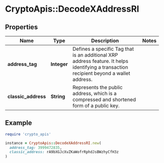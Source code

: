 # CryptoApis::DecodeXAddressRI

## Properties

| Name | Type | Description | Notes |
| ---- | ---- | ----------- | ----- |
| **address_tag** | **Integer** | Defines a specific Tag that is an additional XRP address feature. It helps identifying a transaction recipient beyond a wallet address. |  |
| **classic_address** | **String** | Represents the public address, which is a compressed and shortened form of a public key. |  |

## Example

```ruby
require 'crypto_apis'

instance = CryptoApis::DecodeXAddressRI.new(
  address_tag: 3999472835,
  classic_address: rA9bXGJcXvZKaWofrRphdJsBWzhyCfH3z
)
```

